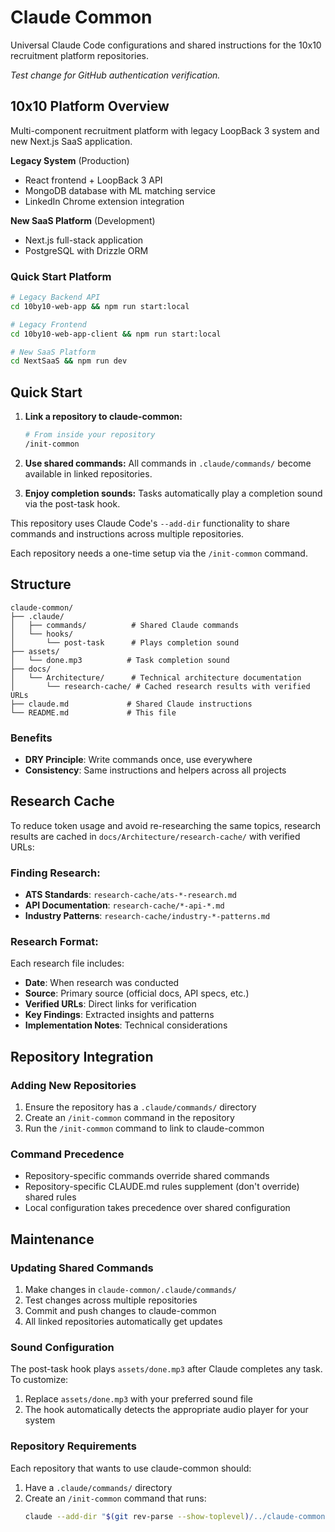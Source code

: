 # Claude Common

Universal Claude Code configurations and shared instructions for the 10x10 recruitment platform repositories.

*Test change for GitHub authentication verification.*

## 10x10 Platform Overview

Multi-component recruitment platform with legacy LoopBack 3 system and new Next.js SaaS application.

**Legacy System** (Production)
- React frontend + LoopBack 3 API
- MongoDB database with ML matching service
- LinkedIn Chrome extension integration

**New SaaS Platform** (Development)
- Next.js full-stack application
- PostgreSQL with Drizzle ORM

### Quick Start Platform

```bash
# Legacy Backend API
cd 10by10-web-app && npm run start:local

# Legacy Frontend
cd 10by10-web-app-client && npm run start:local

# New SaaS Platform
cd NextSaaS && npm run dev
```

## Quick Start

1. **Link a repository to claude-common:**
   ```bash
   # From inside your repository
   /init-common
   ```

2. **Use shared commands:**
   All commands in `.claude/commands/` become available in linked repositories.

3. **Enjoy completion sounds:**
   Tasks automatically play a completion sound via the post-task hook.

This repository uses Claude Code's `--add-dir` functionality to share commands and instructions across multiple repositories. 

Each repository needs a one-time setup via the `/init-common` command.

## Structure

```
claude-common/
├── .claude/
│   ├── commands/          # Shared Claude commands
│   └── hooks/
│       └── post-task      # Plays completion sound
├── assets/
│   └── done.mp3          # Task completion sound
├── docs/
│   └── Architecture/      # Technical architecture documentation
│       └── research-cache/ # Cached research results with verified URLs
├── claude.md             # Shared Claude instructions
└── README.md             # This file
```

### Benefits

- **DRY Principle**: Write commands once, use everywhere
- **Consistency**: Same instructions and helpers across all projects

## Research Cache

To reduce token usage and avoid re-researching the same topics, research results are cached in `docs/Architecture/research-cache/` with verified URLs:

### Finding Research:
- **ATS Standards**: `research-cache/ats-*-research.md`
- **API Documentation**: `research-cache/*-api-*.md` 
- **Industry Patterns**: `research-cache/industry-*-patterns.md`

### Research Format:
Each research file includes:
- **Date**: When research was conducted
- **Source**: Primary source (official docs, API specs, etc.)
- **Verified URLs**: Direct links for verification
- **Key Findings**: Extracted insights and patterns
- **Implementation Notes**: Technical considerations

## Repository Integration

### Adding New Repositories
1. Ensure the repository has a `.claude/commands/` directory
2. Create an `/init-common` command in the repository
3. Run the `/init-common` command to link to claude-common

### Command Precedence
- Repository-specific commands override shared commands
- Repository-specific CLAUDE.md rules supplement (don't override) shared rules
- Local configuration takes precedence over shared configuration

## Maintenance

### Updating Shared Commands
1. Make changes in `claude-common/.claude/commands/`
2. Test changes across multiple repositories
3. Commit and push changes to claude-common
4. All linked repositories automatically get updates

### Sound Configuration
The post-task hook plays `assets/done.mp3` after Claude completes any task. To customize:
1. Replace `assets/done.mp3` with your preferred sound file
2. The hook automatically detects the appropriate audio player for your system

### Repository Requirements

Each repository that wants to use claude-common should:
1. Have a `.claude/commands/` directory
2. Create an `/init-common` command that runs:
   ```bash
   claude --add-dir "$(git rev-parse --show-toplevel)/../claude-common"
   ```